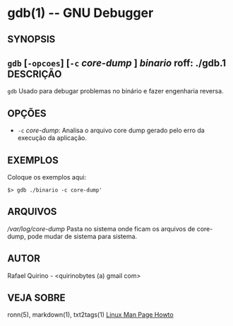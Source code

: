 gdb(1) -- GNU Debugger
===============================================


SYNOPSIS
--------

`gdb` [`-opcoes`] [`-c` *core-dump* ] *binario*
     roff: ./gdb.1                                    
DESCRIÇÃO
---------

`gdb`  Usado para debugar problemas no binário e fazer engenharia reversa.


OPÇÕES
------

* `-c` *core-dump*:
	Analisa o arquivo core dump gerado pelo erro da execução da aplicação.

EXEMPLOS
--------

Coloque os exemplos aqui:

   `$> gdb ./binario -c core-dump'`

ARQUIVOS
--------


*/var/log/core-dump*
  Pasta no sistema onde ficam os arquivos de core-dump, pode mudar de sistema para sistema.

AUTOR
-----

Rafael Quirino - <quirinobytes (a) gmail com>

VEJA SOBRE
----------

ronn(5), markdown(1), txt2tags(1) [Linux Man Page Howto](
http://www.schweikhardt.net/man_page_howto.html)
